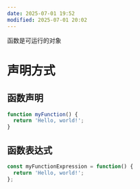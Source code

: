 ```yaml
---
date: 2025-07-01 19:52
modified: 2025-07-01 20:02
---
```


函数是可运行的对象

# 声明方式

## 函数声明

```js
function myFunction() {
  return 'Hello, world!';
}
```

## 函数表达式

```js
const myFunctionExpression = function() {
  return 'Hello, world!';
};

```
